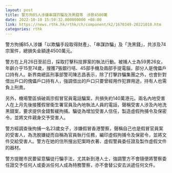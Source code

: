 ```yaml
---
layout: post
title: 警方拘85人涉嫌串謀詐騙及洗黑錢等　涉款4500萬
date: 2022-10-10 15:59:32.000000000 +08:00
link: https://news.rthk.hk/rthk/ch/component/k2/1670349-20221010.htm
categories: rthk
---
```


警方拘捕85人涉嫌「以欺騙手段取得財產」、「串謀詐騙」及「洗黑錢」，共涉及74宗案件，總損失金額達4500萬元。

警方在上月26日至前日，採取打擊科技罪案的執法行動。被捕人士為59男26女，年齡介乎15至74歲，搜獲7張銀行咭、45部手機及兩部手提電腦，部分人是傀儡戶口持有人。新界南總區刑事部警司陳志昌表示，除了打擊詐騙集團之外，也會針對借出戶口的傀儡戶口持有人，強調借出的戶口只要曾經用作犯罪用途，持有人也需負上刑責。

另外，機場警區偵破兩宗假冒官員電話騙案，共損失約140萬港元。兩名內地受害人在上月先後接獲假冒衞生署官員及內地執法人員的電話，聲稱受害人涉及內地洗黑錢案，要求提供金錢暫緩拘捕。騙徒為增加受害人信任，製造虛假拘捕令及保密令，並將文件親身交予受害人。

警方經調查後拘捕一名23歲女子，涉嫌假冒香港警察，聲稱自己也是假冒官員案的受害人，為洗脫嫌疑而自稱為官員執行任務，編印虛假拘捕令及保密令，並將文件交給受害人。警方在她的住所搜出犯案時衣著、虛假警員委任證及製作虛假文件的器材。

警方提醒市民要留意騙徒行騙手法，尤其新到港人士，強調警方不會隨便將警察委任證交予任何人或委派任何人成為特務警察，亦不會替公安去派遞任何文件。
